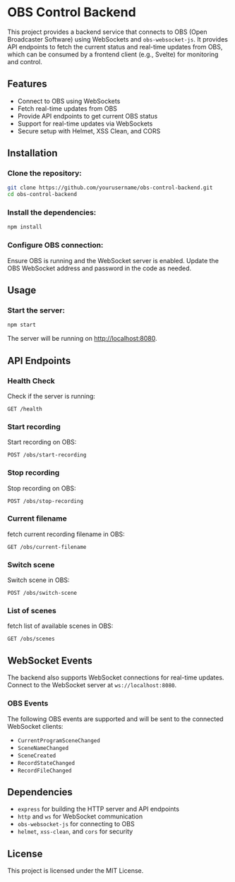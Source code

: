 # OBS Control Backend

This project provides a backend service that connects to OBS (Open Broadcaster Software) using WebSockets and `obs-websocket-js`. It provides API endpoints to fetch the current status and real-time updates from OBS, which can be consumed by a frontend client (e.g., Svelte) for monitoring and control.

## Features

- Connect to OBS using WebSockets
- Fetch real-time updates from OBS
- Provide API endpoints to get current OBS status
- Support for real-time updates via WebSockets
- Secure setup with Helmet, XSS Clean, and CORS

## Installation

### Clone the repository:

```bash
git clone https://github.com/yourusername/obs-control-backend.git
cd obs-control-backend
```

### Install the dependencies:

```bash
npm install
```

### Configure OBS connection:

Ensure OBS is running and the WebSocket server is enabled. Update the OBS WebSocket address and password in the code as needed.

## Usage

### Start the server:

```bash
npm start
```

The server will be running on [http://localhost:8080](http://localhost:8080).

## API Endpoints

### Health Check

Check if the server is running:

```http
GET /health
```

### Start recording

Start recording on OBS:

```http
POST /obs/start-recording
```

### Stop recording

Stop recording on OBS:

```http
POST /obs/stop-recording
```

### Current filename

fetch current recording filename in OBS:

```http
GET /obs/current-filename
```

### Switch scene

Switch scene in OBS:

```http
POST /obs/switch-scene
```

### List of scenes

fetch list of available scenes in OBS:

```http
GET /obs/scenes
```

## WebSocket Events

The backend also supports WebSocket connections for real-time updates. Connect to the WebSocket server at `ws://localhost:8080`.

### OBS Events

The following OBS events are supported and will be sent to the connected WebSocket clients:

- `CurrentProgramSceneChanged`
- `SceneNameChanged`
- `SceneCreated`
- `RecordStateChanged`
- `RecordFileChanged`

## Dependencies

- `express` for building the HTTP server and API endpoints
- `http` and `ws` for WebSocket communication
- `obs-websocket-js` for connecting to OBS
- `helmet`, `xss-clean`, and `cors` for security

## License

This project is licensed under the MIT License.

